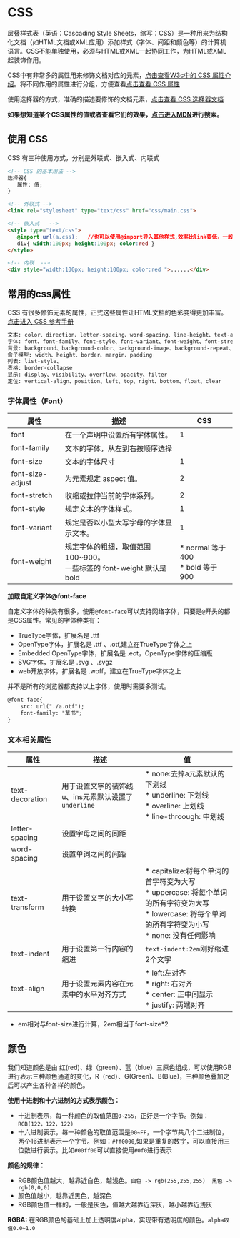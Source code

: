 # CSS
层叠样式表（英语：Cascading Style Sheets，缩写：CSS）是一种用来为结构化文档（如HTML文档或XML应用）添加样式（字体、间距和颜色等）的计算机语言。CSS不能单独使用，必须与HTML或XML一起协同工作，为HTML或XML起装饰作用。

CSS中有非常多的属性用来修饰文档对应的元素，[点击查看W3c中的 CSS 属性介绍](https://www.w3school.com.cn/cssref/index.asp#font)。将不同作用的属性进行分组，方便查看[点击查看 CSS 属性](https://www.runoob.com/cssref/css-reference.html)

使用选择器的方式，准确的描述要修饰的文档元素，[点击查看 CSS 选择器文档](https://www.runoob.com/cssref/css-selectors.html)

**如果想知道某个CSS属性的值或者查看它们的效果，[点击进入MDN](https://developer.mozilla.org/zh-CN/docs/Web/CSS)进行搜索。**

 ## 使用 CSS 
 CSS 有三种使用方式，分别是外联式、嵌入式、内联式

 ```html
 <!-- CSS 的基本用法 -->
选择器{
    属性: 值;
}

<!-- 外联式 -->
<link rel="stylesheet" type="text/css" href="css/main.css">

<!-- 嵌入式   -->
<style type="text/css">
    @import url(a.css);   //也可以使用@import导入其他样式,效率比link要低，一般不使用。
    div{ width:100px; height:100px; color:red }
</style>

 <!-- 内联  -->
<div style="width:100px; height:100px; color:red ">......</div>
 ```

 ## 常用的css属性
CSS 有很多修饰元素的属性，正式这些属性让HTML文档的色彩变得更加丰富。[点击进入 CSS 参考手册](http://css.doyoe.com/)
 ```html
 文本: color、direction、letter-spacing、word-spacing、line-height、text-align、text-indent、text-transform、text-decoration、white-space
 字体: font、font-family、font-style、font-variant、font-weight、font-stretch
 背景: background、background-color、background-image、background-repeat、background-attachment、background-position
 盒子模型: width、height、border、margin、padding
 列表: list-style、
 表格: border-collapse
 显示: display、visibility、overflow、opacity、filter
 定位: vertical-align、position、left、top、right、bottom、float、clear
 ```

### 字体属性（Font）
属性 | 描述 | CSS
------- | ------- | -------
font | 在一个声明中设置所有字体属性。 | 1
font-family | 文本的字体，从左到右按顺序选择 | 
font-size | 文本的字体尺寸 | 1
font-size-adjust | 为元素规定 aspect 值。 | 2
font-stretch | 收缩或拉伸当前的字体系列。 | 2
font-style | 规定文本的字体样式。 | 1
font-variant | 规定是否以小型大写字母的字体显示文本。 | 1
font-weight | 规定字体的粗细，取值范围100~900。 <br> 一些标签的 font-weight 默认是bold | * normal 等于400 <br>  * bold 等于900

**加载自定义字体@font-face**

自定义字体的种类有很多，使用`@font-face`可以支持网络字体，只要是`@`开头的都是CSS属性。常见的字体种类有：
* TrueType字体，扩展名是 .ttf
* OpenType字体，扩展名是 .ttf 、.otf,建立在TrueType字体之上
* Embedded OpenType字体，扩展名是 .eot，OpenType字体的压缩版
* SVG字体，扩展名是 .svg 、.svgz
* web开放字体，扩展名是 .woff，建立在TrueType字体之上

并不是所有的浏览器都支持以上字体，使用时需要多测试。
```html
@font-face{
    src: url("./a.otf");
    font-family: "草书";
}
```

### 文本相关属性
属性 | 描述 | 值
------- | ------- | -------
text-decoration | 用于设置文字的装饰线 <br> u、ins元素默认设置了`underline` | * none:去掉a元素默认的下划线 <br> * underline: 下划线 <br> * overline: 上划线 <br> * line-throough: 中划线
letter-spacing |  设置字母之间的间距 | 
word-spacing |  设置单词之间的间距 | 
text-transform | 用于设置文字的大小写转换 | * capitalize:将每个单词的首字符变为大写 <br> * uppercase: 将每个单词的所有字符变为大写 <br> * lowercase: 将每个单词的所有字符变为小写 <br> * none: 没有任何影响
text-indent | 用于设置第一行内容的缩进 | `text-indent:2em`刚好缩进2个文字
text-align | 用于设置元素内容在元素中的水平对齐方式 | * left:左对齐 <br> * right: 右对齐 <br> * center: 正中间显示 <br> * justify: 两端对齐


* em相对与font-size进行计算，2em相当于font-size*2
  

## 颜色
我们知道颜色是由 红(red)、绿（green）、蓝（blue）三原色组成，可以使用RGB进行表示三种颜色通道的变化，R（red）、G(Green)、B(Blue)，三种颜色叠加之后可以产生各种各样的颜色。

**使用十进制和十六进制的方式表示颜色：**
* 十进制表示，每一种颜色的取值范围`0~255`，正好是一个字节。例如：`RGB(122，122，122)`
* 十六进制表示，每一种颜色的取值范围是`00~FF`，一个字节共八个二进制位，两个16进制表示一个字节。例如：`#ff0000`,如果是重复的数字，可以直接用三位数进行表示。比如`#00ff00`可以直接使用`#0f0`进行表示

**颜色的规律：**
* RGB颜色值越大，越靠近白色，越浅色。`白色 -> rgb(255,255,255)  黑色 -> rgb(0,0,0)`
* 颜色值越小，越靠近黑色，越深色
* RGB颜色值一样的，一般是灰色，值越大越靠近深灰，越小越靠近浅灰

**RGBA:**
在RGB颜色的基础上加上透明度alpha，实现带有透明度的颜色。`alpha取值0.0~1.0`